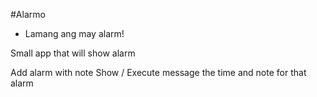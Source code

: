 #Alarmo

- Lamang ang may alarm!

Small app that will show alarm

Add alarm with note
Show / Execute message the time and note for that alarm